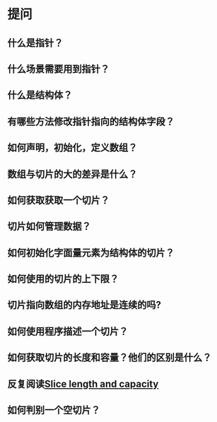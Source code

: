 # 提问

## 什么是指针？

## 什么场景需要用到指针？

## 什么是结构体？

## 有哪些方法修改指针指向的结构体字段？

## 如何声明，初始化，定义数组？

## 数组与切片的大的差异是什么？

## 如何获取获取一个切片？

## 切片如何管理数据？

## 如何初始化字面量元素为结构体的切片？

## 如何使用的切片的上下限？

## 切片指向数组的内存地址是连续的吗?

## 如何使用程序描述一个切片？

## 如何获取切片的长度和容量？他们的区别是什么？

## 反复阅读[Slice length and capacity](https://go.dev/tour/moretypes/11) 

## 如何判别一个空切片？
